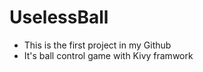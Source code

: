 UselessBall
===========

- This is the first project in my Github
- It's ball control game with Kivy framwork

